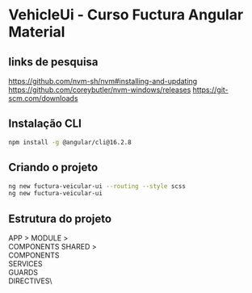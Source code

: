 # VehicleUi - Curso Fuctura Angular Material

## links de pesquisa

https://github.com/nvm-sh/nvm#installing-and-updating
https://github.com/coreybutler/nvm-windows/releases
https://git-scm.com/downloads

## Instalação CLI
```bash
npm install -g @angular/cli@16.2.8
```
## Criando o projeto
``` bash
ng new fuctura-veicular-ui --routing --style scss
ng new fuctura-veicular-ui
```
## Estrutura do projeto

APP >
        MODULE >\
                COMPONENTS
        SHARED >\
                COMPONENTS\
                SERVICES\
                GUARDS\
                DIRECTIVES\
